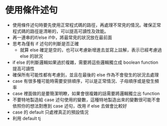# 使用條件述句
* 使用條件述句時要先使用正常程式碼的路徑，再處理不常見的情況。確保正常程式碼的路徑是清晰的，可以提高可讀性及效能。
* 再一連串的if/else if中，將最常見的狀況放在最前面
* 思考為僅有 if 述句的判斷是否正確
	* 就算 else 確定是空的，也可以考慮新增進去並寫上註解，表示已經考慮過 else 的狀況
* if else 的判斷邏輯如果過於複雜，需要將這些邏輯獨立成 boolean function 提高可讀性
* 確保所有可能性都有考慮到，並且在最後的 else 作為不會發生的狀況去處理
* case 有很多種可能時需要安排順序，可以是正常情況、子母順序或是發生頻率
* case 裡面做的是要簡潔明瞭，如果會很複雜的話需要將邏輯獨立出 function
* 不要特地製造給 case 述句使用的變數，這種特地製造出來的變數很可能不會依照你的想法對應到 case 述句，改用 if else 去做會比較好
* case 的 default 只處裡真正的預設情況
* 利用 default tj
<!--stackedit_data:
eyJoaXN0b3J5IjpbNTQ5NjMyMjA0LDI1NTIxMzI2OSwtNDMwOD
Q3Mjc4XX0=
-->